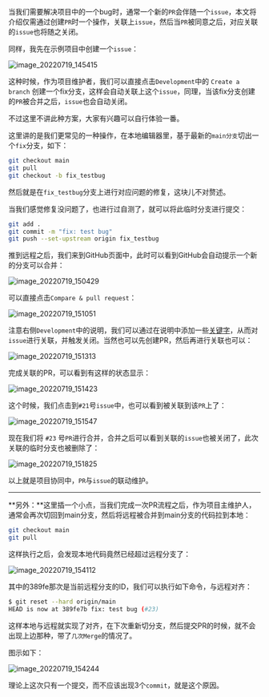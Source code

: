 当我们需要解决项目中的一个bug时，通常一个新的`PR`会伴随一个`issue`，本文将介绍仅需通过创建`PR`时一个操作，关联上`issue`，然后当`PR`被同意之后，对应关联的`issue`也将随之关闭。

同样，我先在示例项目中创建一个`issue`：

![image_20220719_145415](https://cdn.staticaly.com/gh/eryajf/tu/main/img/image_20220719_145415.png)

这种时候，作为项目维护者，我们可以直接点击`Development`中的 `Create a branch` 创建一个fix分支，这样会自动关联上这个`issue`，同理，当该fix分支创建的`PR`被合并之后，`issue`也会自动关闭。

不过这里不讲此种方案，大家有兴趣可以自行体验一番。

这里讲的是我们更常见的一种操作，在本地编辑器里，基于最新的`main分支`切出一个`fix`分支，如下：

```sh
git checkout main
git pull
git checkout -b fix_testbug
```

然后就是在`fix_testbug`分支上进行对应问题的修复，这块儿不对赘述。

当我们感觉修复没问题了，也进行过自测了，就可以将此临时分支进行提交：

```sh
git add .
git commit -m "fix: test bug"
git push --set-upstream origin fix_testbug
```

推到远程之后，我们来到GitHub页面中，此时可以看到GitHub会自动提示一个新的分支可以合并：

![image_20220719_150429](https://cdn.staticaly.com/gh/eryajf/tu/main/img/image_20220719_150429.png)

可以直接点击`Compare & pull request`：

![image_20220719_151051](https://cdn.staticaly.com/gh/eryajf/tu/main/img/image_20220719_151051.png)

注意右侧`Development`中的说明，我们可以通过在说明中添加一些[关键字](https://docs.github.com/cn/issues/tracking-your-work-with-issues/linking-a-pull-request-to-an-issue)，从而对`issue`进行关联，并触发关闭。当然也可以先创建PR，然后再进行关联也可以：

![image_20220719_151313](https://cdn.staticaly.com/gh/eryajf/tu/main/img/image_20220719_151313.png)

完成关联的PR，可以看到有这样的状态显示：

![image_20220719_151423](https://cdn.staticaly.com/gh/eryajf/tu/main/img/image_20220719_151423.png)

这个时候，我们点击到`#21`号`issue`中，也可以看到被关联到该`PR`上了：

![image_20220719_151547](https://cdn.staticaly.com/gh/eryajf/tu/main/img/image_20220719_151547.png)

现在我们将 `#23` 号`PR`进行合并，合并之后可以看到关联的`issue`也被关闭了，此次关联的临时分支也被删除了：

![image_20220719_151825](https://cdn.staticaly.com/gh/eryajf/tu/main/img/image_20220719_151825.png)

以上就是项目协同中，`PR`与`issue`的联动维护。

---

**另外：**这里插一个小点，当我们完成一次PR流程之后，作为项目主维护人，通常会再次切回到main分支，然后将远程被合并到main分支的代码拉到本地：

```sh
git checkout main
git pull
```

这样执行之后，会发现本地代码竟然已经超过远程分支了：

![image_20220719_154112](https://cdn.staticaly.com/gh/eryajf/tu/main/img/image_20220719_154112.png)

其中的389fe那次是当前远程分支的ID，我们可以执行如下命令，与远程对齐：

```sh
$ git reset --hard origin/main    
HEAD is now at 389fe7b fix: test bug (#23)
```

这样本地与远程就实现了对齐，在下次重新切分支，然后提交PR的时候，就不会出现上边那种，带了`几次Merge`的情况了。

图示如下：

![image_20220719_154244](https://cdn.staticaly.com/gh/eryajf/tu/main/img/image_20220719_154244.png)

理论上这次只有一个提交，而不应该出现3个`commit`，就是这个原因。